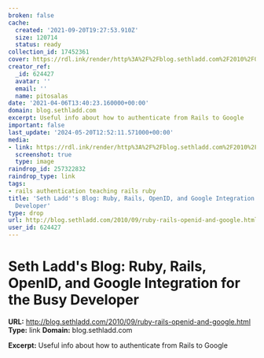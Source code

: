 ```yaml
---
broken: false
cache:
  created: '2021-09-20T19:27:53.910Z'
  size: 120714
  status: ready
collection_id: 17452361
cover: https://rdl.ink/render/http%3A%2F%2Fblog.sethladd.com%2F2010%2F09%2Fruby-rails-openid-and-google.html
creator_ref:
  _id: 624427
  avatar: ''
  email: ''
  name: pitosalas
date: '2021-04-06T13:40:23.160000+00:00'
domain: blog.sethladd.com
excerpt: Useful info about how to authenticate from Rails to Google
important: false
last_update: '2024-05-20T12:52:11.571000+00:00'
media:
- link: https://rdl.ink/render/http%3A%2F%2Fblog.sethladd.com%2F2010%2F09%2Fruby-rails-openid-and-google.html
  screenshot: true
  type: image
raindrop_id: 257322832
raindrop_type: link
tags:
- rails authentication teaching rails ruby
title: 'Seth Ladd''s Blog: Ruby, Rails, OpenID, and Google Integration for the Busy
  Developer'
type: drop
url: http://blog.sethladd.com/2010/09/ruby-rails-openid-and-google.html
user_id: 624427
---
```


# Seth Ladd's Blog: Ruby, Rails, OpenID, and Google Integration for the Busy Developer

**URL:** http://blog.sethladd.com/2010/09/ruby-rails-openid-and-google.html
**Type:** link
**Domain:** blog.sethladd.com

**Excerpt:** Useful info about how to authenticate from Rails to Google
